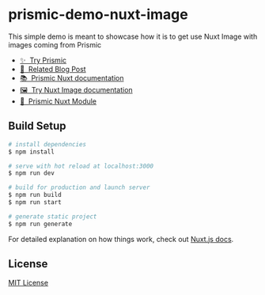 # prismic-demo-nuxt-image

This simple demo is meant to showcase how it is to get use Nuxt Image with images coming from Prismic

- [✨ &nbsp;Try Prismic](https://prismic.io/pricing?utm_campaign=devexp&utm_source=github&utm_medium=demonuxtimage)
  <!-- TODO: Updated link -->
- [📖 &nbsp;Related Blog Post](https://prismic.io/blog?utm_campaign=devexp&utm_source=github&utm_medium=demonuxtimage)
- [📚 &nbsp;Prismic Nuxt documentation](https://prismic.io/docs/technologies/nuxtjs?utm_campaign=devexp&utm_source=github&utm_medium=demonuxtimage)
- [🖼 &nbsp;Try Nuxt Image documentation](https://image.nuxtjs.org)
- [💚 &nbsp;Prismic Nuxt Module](https://prismic.nuxtjs.org)

## Build Setup

```bash
# install dependencies
$ npm install

# serve with hot reload at localhost:3000
$ npm run dev

# build for production and launch server
$ npm run build
$ npm run start

# generate static project
$ npm run generate
```

For detailed explanation on how things work, check out [Nuxt.js docs](https://nuxtjs.org).

## License

[MIT License](./LICENSE)
